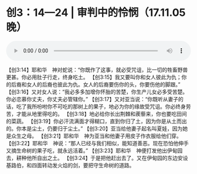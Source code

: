 # 创3：14—24 | 审判中的怜悯（17.11.05晚）

<audio style="width: 100%;" preload="false" controls controlslist="nodownload"><source src="http://file.simai.life/audio/mp3/old/14667.mp3" type="audio/mpeg">Your browser does not support the audio element.</audio>


<p>【创3:14】耶和华　神对蛇说：“你既作了这事，就必受咒诅，比一切的牲畜野兽更甚。你必用肚子行走，终身吃土。 【创3:15】我又要叫你和女人彼此为仇；你的后裔和女人的后裔也彼此为仇。女人的后裔要伤你的头，你要伤他的脚跟。” 【创3:16】又对女人说：“我必多多加增你怀胎的苦楚，你生产儿女必多受苦楚。你必恋慕你丈夫，你丈夫必管辖你。” 【创3:17】又对亚当说：“你既听从妻子的话，吃了我所吩咐你不可吃的那树上的果子，地必为你的缘故受咒诅。你必终身劳苦，才能从地里得吃的。 【创3:18】地必给你长出荆棘和蒺藜来，你也要吃田间的菜蔬。 【创3:19】你必汗流满面才得糊口，直到你归了土，因为你是从土而出的。你本是尘土，仍要归于尘土。” 【创3:20】亚当给他妻子起名叫夏娃，因为她是众生之母。 【创3:21】耶和华　神为亚当和他妻子用皮子作衣服给他们穿。 【创3:22】耶和华　神说：“那人已经与我们相似，能知道善恶。现在恐怕他伸手又摘生命树的果子吃，就永远活着。” 【创3:23】耶和华　神便打发他出伊甸园去，耕种他所自出之土。 【创3:24】于是把他赶出去了。又在伊甸园的东边安设基路伯，和四面转动发火焰的剑，要把守生命树的道路。</p>